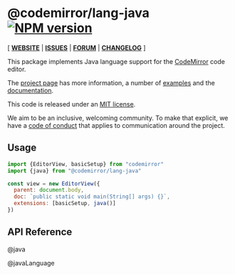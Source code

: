 <!-- NOTE: README.md is generated from src/README.md -->

# @codemirror/lang-java [![NPM version](https://img.shields.io/npm/v/@codemirror/lang-java.svg)](https://www.npmjs.org/package/@codemirror/lang-java)

[ [**WEBSITE**](https://codemirror.net/) | [**ISSUES**](https://github.com/codemirror/dev/issues) | [**FORUM**](https://discuss.codemirror.net/c/next/) | [**CHANGELOG**](https://github.com/codemirror/lang-java/blob/main/CHANGELOG.md) ]

This package implements Java language support for the
[CodeMirror](https://codemirror.net/) code editor.

The [project page](https://codemirror.net/) has more information, a
number of [examples](https://codemirror.net/examples/) and the
[documentation](https://codemirror.net/docs/).

This code is released under an
[MIT license](https://github.com/codemirror/lang-java/tree/main/LICENSE).

We aim to be an inclusive, welcoming community. To make that explicit,
we have a [code of
conduct](http://contributor-covenant.org/version/1/1/0/) that applies
to communication around the project.

## Usage

```javascript
import {EditorView, basicSetup} from "codemirror"
import {java} from "@codemirror/lang-java"

const view = new EditorView({
  parent: document.body,
  doc: `public static void main(String[] args) {}`,
  extensions: [basicSetup, java()]
})
```

## API Reference

@java

@javaLanguage
